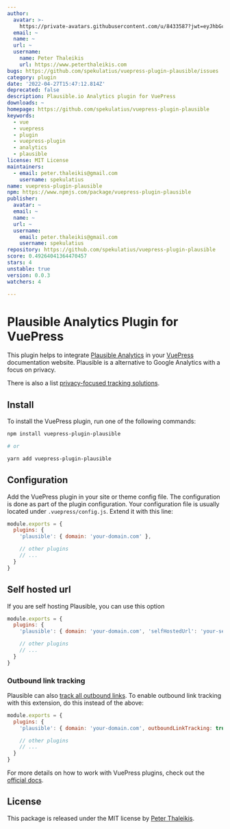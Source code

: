 ```yaml
---
author:
  avatar: >-
    https://private-avatars.githubusercontent.com/u/8433587?jwt=eyJhbGciOiJIUzI1NiIsInR5cCI6IkpXVCJ9.eyJpc3MiOiJnaXRodWIuY29tIiwiYXVkIjoicmF3LmdpdGh1YnVzZXJjb250ZW50LmNvbSIsImtleSI6ImtleTEiLCJleHAiOjE3MzQ2NzM4MDAsIm5iZiI6MTczNDY3MjYwMCwicGF0aCI6Ii91Lzg0MzM1ODcifQ._vCIbbMlKAkPoaIW0NHIT5b-qQWMMmVGYxBTGInzkyo&v=4
  email: ~
  name: ~
  url: ~
  username:
    name: Peter Thaleikis
    url: https://www.peterthaleikis.com
bugs: https://github.com/spekulatius/vuepress-plugin-plausible/issues
category: plugin
date: '2022-04-27T15:47:12.814Z'
deprecated: false
description: Plausible.io Analytics plugin for VuePress
downloads: ~
homepage: https://github.com/spekulatius/vuepress-plugin-plausible
keywords:
  - vue
  - vuepress
  - plugin
  - vuepress-plugin
  - analytics
  - plausible
license: MIT License
maintainers:
  - email: peter.thaleikis@gmail.com
    username: spekulatius
name: vuepress-plugin-plausible
npm: https://www.npmjs.com/package/vuepress-plugin-plausible
publisher:
  avatar: ~
  email: ~
  name: ~
  url: ~
  username:
    email: peter.thaleikis@gmail.com
    username: spekulatius
repository: https://github.com/spekulatius/vuepress-plugin-plausible
score: 0.49264041364470457
stars: 4
unstable: true
version: 0.0.3
watchers: 4

---
```


# Plausible Analytics Plugin for VuePress

This plugin helps to integrate [Plausible Analytics](https://plausible.io/) in your [VuePress](https://vuepress.vuejs.org/) documentation website. Plausible is a alternative to Google Analytics with a focus on privacy.

There is also a list [privacy-focused tracking solutions](https://github.com/spekulatius/awesome-privacy-friendly-web-analytics).


## Install

To install the VuePress plugin, run one of the following commands:

```sh
npm install vuepress-plugin-plausible

# or

yarn add vuepress-plugin-plausible
```


## Configuration

Add the VuePress plugin in your site or theme config file. The configuration is done as part of the plugin configuration. Your configuration file is usually located under `.vuepress/config.js`. Extend it with this line:

```js
module.exports = {
  plugins: {
    'plausible': { domain: 'your-domain.com' },

    // other plugins
    // ...
  }
}
```

## Self hosted url

If you are self hosting Plausible, you can use this option

```js
module.exports = {
  plugins: {
    'plausible': { domain: 'your-domain.com', 'selfHostedUrl': 'your-self-hosted-domain-url' },

    // other plugins
    // ...
  }
}
```

### Outbound link tracking

Plausible can also [track all outbound links](https://plausible.io/docs/outbound-link-click-tracking). To enable outbound link tracking with this extension, do this instead of the above:

```js
module.exports = {
  plugins: {
    'plausible': { domain: 'your-domain.com', outboundLinkTracking: true },

    // other plugins
    // ...
  }
}
```

For more details on how to work with VuePress plugins, check out the [official docs](https://vuepress.vuejs.org/plugin/using-a-plugin.html).


## License

This package is released under the MIT license by [Peter Thaleikis](https://peterthaleikis.com).
